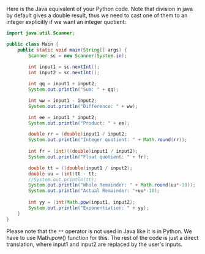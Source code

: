 Here is the Java equivalent of your Python code. Note that division in java by default gives a double result, thus we need to cast one of them to an integer explicitly if we want an integer quotient:

```java
import java.util.Scanner;

public class Main {
    public static void main(String[] args) {
        Scanner sc = new Scanner(System.in);
        
        int input1 = sc.nextInt();
        int input2 = sc.nextInt();

        int qq = input1 + input2;
        System.out.println("Sum: " + qq);

        int ww = input1 - input2;
        System.out.println("Difference: " + ww);

        int ee = input1 * input2;
        System.out.println("Product: " + ee);

        double rr = (double)input1 / input2;
        System.out.println("Integer quotient: " + Math.round(rr));
        
        int fr = (int)((double)input1 / input2);
        System.out.println("Float quotient: " + fr);

        double tt = ((double)input1 / input2);
        double uu = (int)tt - tt;
        //System.out.println(tt);
        System.out.println("Whole Remainder: " + Math.round(uu*-10));
        System.out.println("Actual Remainder: "+uu*-10);
        
        int yy = (int)Math.pow(input1, input2);
        System.out.println("Exponentiation: " + yy);
    }
}
```

Please note that the `**` operator is not used in Java like it is in Python. We have to use Math.pow() function for this. The rest of the code is just a direct translation, where input1 and input2 are replaced by the user's inputs.
